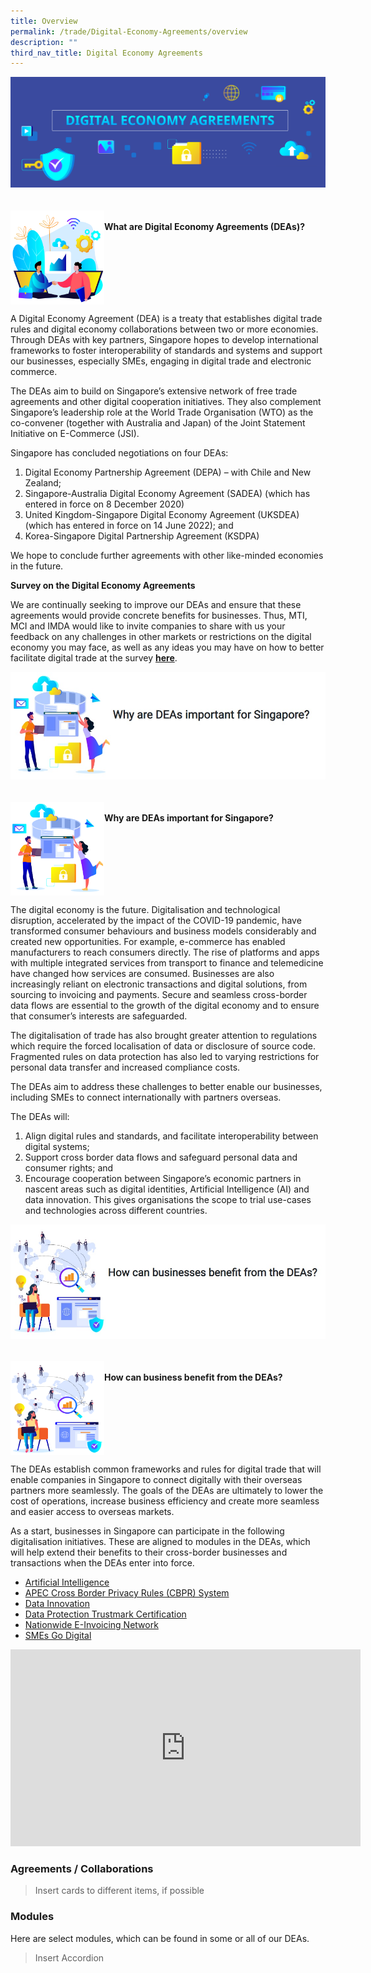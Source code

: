 ```yaml
---
title: Overview
permalink: /trade/Digital-Economy-Agreements/overview
description: ""
third_nav_title: Digital Economy Agreements
---
```

![DEA Banner](/images/Trade/Digital%20Economy%20Agreements/DEA%20_Banner.png)

<div style="border-bottom: hidden; overflow: hidden">
<h4><img src="/images/Trade/Digital%20Economy%20Agreements/DEA%20_WhatDEA.png" alt="What are DEAs" style="float:left;width:150px;height:150px;"><br>What are Digital Economy Agreements (DEAs)?</h4>
</div>

A Digital Economy Agreement (DEA) is a treaty that establishes digital trade rules and digital economy collaborations between two or more economies. Through DEAs with key partners, Singapore hopes to develop international frameworks to foster interoperability of standards and systems and support our businesses, especially SMEs, engaging in digital trade and electronic commerce.

The DEAs aim to build on Singapore’s extensive network of free trade agreements and other digital cooperation initiatives. They also complement Singapore’s leadership role at the World Trade Organisation (WTO) as the co-convener (together with Australia and Japan) of the Joint Statement Initiative on E-Commerce (JSI).

Singapore has concluded negotiations on four DEAs:
<ol type="1">
	<li>Digital Economy Partnership Agreement (DEPA) – with Chile and New Zealand;</li>
 <li>Singapore-Australia Digital Economy Agreement (SADEA) (which has entered in force on 8 December 2020)</li>
 <li>United Kingdom-Singapore Digital Economy Agreement (UKSDEA) (which has entered in force on 14 June 2022); and</li>
	<li>Korea-Singapore Digital Partnership Agreement (KSDPA)</li>
</ol>

We hope to conclude further agreements with other like-minded economies in the future.  

**Survey on the Digital Economy Agreements**

We are continually seeking to improve our DEAs and ensure that these agreements would provide concrete benefits for businesses. Thus, MTI, MCI and IMDA would like to invite companies to share with us your feedback on any challenges in other markets or restrictions on the digital economy you may face, as well as any ideas you may have on how to better facilitate digital trade at the survey **[here](https://form.gov.sg/#!/6073b54f78026f0011c459a3)**.

![Why DEA](/images/Trade/Digital%20Economy%20Agreements/DEA%20_WhyDEAs.jpg)

<div style="border-bottom: hidden; overflow: hidden">
<h4><img src="/images/Trade/Digital%20Economy%20Agreements/DEA%20_WhyDEA.png" alt="What are DEAs" style="float:left;width:150px;height:150px"><br>Why are DEAs important for Singapore?</h4>
</div>

The digital economy is the future. Digitalisation and technological disruption, accelerated by the impact of the COVID-19 pandemic, have transformed consumer behaviours and business models considerably and created new opportunities. For example, e-commerce has enabled manufacturers to reach consumers directly. The rise of platforms and apps with multiple integrated services from transport to finance and telemedicine have changed how services are consumed. Businesses are also increasingly reliant on electronic transactions and digital solutions, from sourcing to invoicing and payments. Secure and seamless cross-border data flows are essential to the growth of the digital economy and to ensure that consumer’s interests are safeguarded.

The digitalisation of trade has also brought greater attention to regulations which require the forced localisation of data or disclosure of source code. Fragmented rules on data protection has also led to varying restrictions for personal data transfer and increased compliance costs. 

The DEAs aim to address these challenges to better enable our businesses, including SMEs to connect internationally with partners overseas.

The DEAs will:
<ol type="1">
	<li>Align digital rules and standards, and facilitate interoperability between digital systems;</li>
	<li>Support cross border data flows and safeguard personal data and consumer rights; and</li>
 <li>Encourage cooperation between Singapore’s economic partners in nascent areas such as digital identities, Artificial Intelligence (AI) and data innovation. This gives organisations the scope to trial use-cases and technologies across different countries.</li>
</ol>

![How DEA](/images/Trade/Digital%20Economy%20Agreements/DEA%20_HowDEAs.jpg)

<div style="border-bottom: hidden; overflow: hidden">
<h4><img src="/images/Trade/Digital%20Economy%20Agreements/DEA%20_HowDEA.png" alt="What are DEAs" style="float:left;width:150px;height:150px"><br>How can business benefit from the DEAs?</h4>
</div>

The DEAs establish common frameworks and rules for digital trade that will enable companies in Singapore to connect digitally with their overseas partners more seamlessly. The goals of the DEAs are ultimately to lower the cost of operations, increase business efficiency and create more seamless and easier access to overseas markets.

As a start, businesses in Singapore can participate in the following digitalisation initiatives. These are aligned to modules in the DEAs, which will help extend their benefits to their cross-border businesses and transactions when the DEAs enter into force.

*   [Artificial Intelligence](http://www.imda.gov.sg/AI)
*   [APEC Cross Border Privacy Rules (CBPR) System](https://www.imda.gov.sg/programme-listing/cross-border-privacy-rules-certification)
*   [Data Innovation](https://www.imda.gov.sg/programme-listing/data-collaborative-programme)[](https://www.imda.gov.sg/programme-listing/data-protection-trustmark-certification)
*   [Data Protection Trustmark Certification](https://www.imda.gov.sg/programme-listing/data-protection-trustmark-certification)
*   [Nationwide E-Invoicing Network](https://www.imda.gov.sg/programme-listing/nationwide-e-invoicing-framework)
*   [SMEs Go Digital](https://www.imda.gov.sg/SMEsGoDigital)

<iframe width="560" height="315" src="https://www.youtube.com/embed/AeSEpUk7gBY" title="Digital Economy Agreement (DEA) Video" frameborder="0" allow="accelerometer; autoplay; clipboard-write; encrypted-media; gyroscope; picture-in-picture" allowfullscreen></iframe>

### Agreements / Collaborations

> Insert cards to different items, if possible

### Modules
Here are select modules, which can be found in some or all of our DEAs.

> Insert Accordion